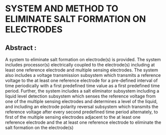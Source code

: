 # SYSTEM AND METHOD TO ELIMINATE SALT FORMATION ON ELECTRODES
## Abstract :
  A system to eliminate salt formation on electrode(s) is provided. The system includes processor(s) electrically coupled to the
electrode(s) including at least one reference electrode and multiple sensing electrodes. The system also includes a voltage transmission
subsystem which transmits a reference voltage to the at least one reference electrode for a pre-defined interval of time periodically
with a first predefined time value as a first predefined time period. Further, the system includes a salt eliminator subsystem including a
liquid level detection subsystem which senses the reference voltage from one of the multiple sensing electrodes and determines a level
of the liquid, and including an electrode polarity reversal subsystem which transmits the reference voltage after every second
predefined time period alternately, to first of the multiple sensing electrodes adjacent to the at least one reference electrode and the at
least one reference electrode to eliminate the salt formation on the electrode(s)
